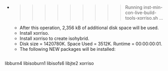 * >>>>>>>>> Running inst-min-con-live-build-tools-xorriso.sh ...
  * After this operation, 2,356 kB of additional disk space will be used.
  * Install xorriso.
  * Install xorriso to create isohybrid.
  * Disk size = 1420780K. Space Used = 3512K. Runtime = 00:00:00:01.
  * The following NEW packages will be installed:
  ```bash
libburn4 libisoburn1 libisofs6 libjte2 xorriso
  ```
